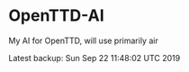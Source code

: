 # OpenTTD-AI
My AI for OpenTTD, will use primarily air

Latest backup: Sun Sep 22 11:48:02 UTC 2019
